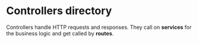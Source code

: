 # Controllers directory

Controllers handle HTTP requests and responses. They call on **services** for the business logic and get called by **routes**.